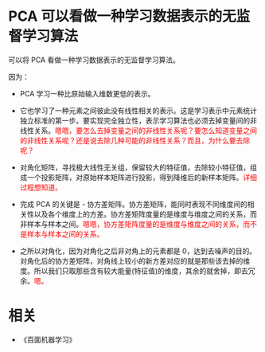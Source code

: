 

# PCA 可以看做一种学习数据表示的无监督学习算法

可以将 PCA 看做一种学习数据表示的无监督学习算法。

因为：

- PCA 学习一种比原始输入维数更低的表示。
- 它也学习了一种元素之间彼此没有线性相关的表示。这是学习表示中元素统计独立标准的第一步。要实现完全独立性，表示学习算法也必须去掉变量间的非线性关系。<span style="color:red;">嗯嗯，要怎么去掉变量之间的非线性关系呢？要怎么知道变量之间的非线性关系呢？还是说去除几种可能的非线性关系？而且，为什么要去除呢？</span>





- 对角化矩阵，寻找极大线性无关组，保留较大的特征值，去除较小特征值，组成一个投影矩阵，对原始样本矩阵进行投影，得到降维后的新样本矩阵。<span style="color:red;">详细过程想知道。</span>
- 完成 PCA 的关键是 - 协方差矩阵。协方差矩阵，能同时表现不同维度间的相关性以及各个维度上的方差。协方差矩阵度量的是维度与维度之间的关系，而非样本与样本之间。<span style="color:red;">嗯嗯，协方差矩阵度量的是维度与维度之间的关系，而不是样本与样本之间的关系。</span>
- 之所以对角化，因为对角化之后非对角上的元素都是 0，达到去噪声的目的。对角化后的协方差矩阵，对角线上较小的新方差对应的就是那些该去掉的维度。所以我们只取那些含有较大能量(特征值)的维度，其余的就舍掉，即去冗余。<span style="color:red;">嗯。</span>




# 相关

- 《百面机器学习》
